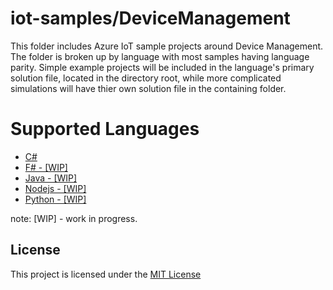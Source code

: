 # iot-samples/DeviceManagement
This folder includes Azure IoT sample projects around Device Management.  The folder
is broken up by language with most samples having language parity.  Simple example 
projects will be included in the language's primary solution file, located in the 
directory root, while more complicated simulations will have thier own solution file 
in the containing folder.

# Supported Languages
* [C#](/DeviceManagement/csharp/README.md)
* [F# - [WIP]](/DeviceManagement/fsharp/README.md)
* [Java - [WIP]](/DeviceManagement/java/README.md)
* [Nodejs - [WIP]](/DeviceManagement/nodejs/README.md)
* [Python - [WIP]](/DeviceManagement/python/README.md) 

note: [WIP] - work in progress.

## License
This project is licensed under the [MIT License](/LICENSE.txt)